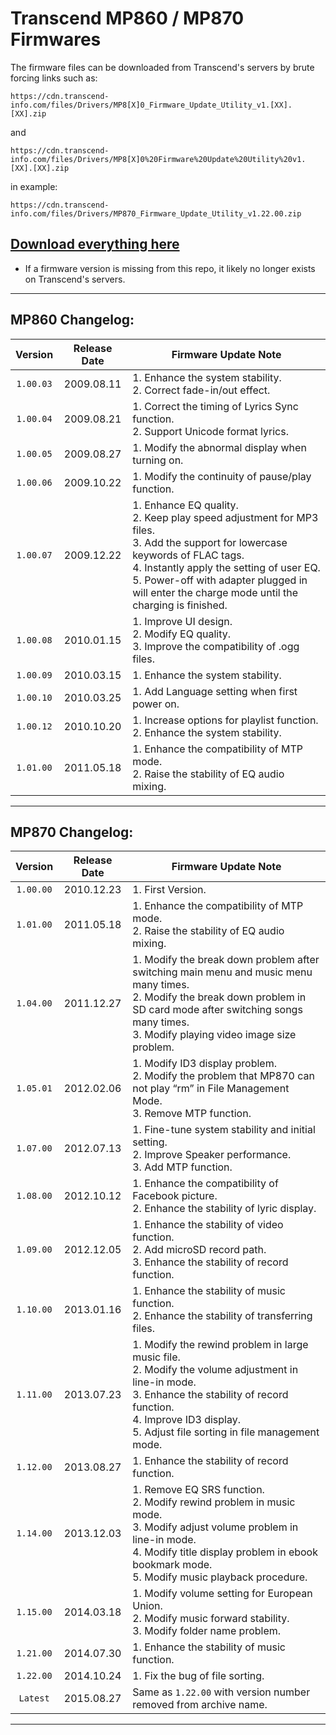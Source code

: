 # Transcend MP860 / MP870 Firmwares
The firmware files can be downloaded from Transcend's servers by brute forcing links such as:   
```
https://cdn.transcend-info.com/files/Drivers/MP8[X]0_Firmware_Update_Utility_v1.[XX].[XX].zip
```
and
```
https://cdn.transcend-info.com/files/Drivers/MP8[X]0%20Firmware%20Update%20Utility%20v1.[XX].[XX].zip
```
in example:
```
https://cdn.transcend-info.com/files/Drivers/MP870_Firmware_Update_Utility_v1.22.00.zip
```
   
## [Download everything here](https://github.com/FaridZelli/Transcend-Firmwares/releases/tag/Firmware)
   
- If a firmware version is missing from this repo, it likely no longer exists on Transcend's servers.
   
---
   
## MP860 Changelog:
| Version | Release Date | Firmware Update Note|
| :---: | :---: | --- |
| `1.00.03` | 2009.08.11 | 1. Enhance the system stability. <br> 2. Correct fade-in/out effect.
| `1.00.04` | 2009.08.21 | 1. Correct the timing of Lyrics Sync function. <br> 2. Support Unicode format lyrics.
| `1.00.05` | 2009.08.27 | 1. Modify the abnormal display when turning on.
| `1.00.06` | 2009.10.22 | 1. Modify the continuity of pause/play function.
| `1.00.07` | 2009.12.22 | 1. Enhance EQ quality. <br> 2. Keep play speed adjustment for MP3 files. <br> 3. Add the support for lowercase keywords of FLAC tags. <br> 4. Instantly apply the setting of user EQ. <br> 5. Power-off with adapter plugged in will enter the charge mode until the charging is finished.
| `1.00.08` | 2010.01.15 | 1. Improve UI design. <br> 2. Modify EQ quality. <br> 3. Improve the compatibility of .ogg files.
| `1.00.09` | 2010.03.15 | 1. Enhance the system stability.
| `1.00.10` | 2010.03.25 | 1. Add Language setting when first power on.
| `1.00.12` | 2010.10.20 | 1. Increase options for playlist function. <br> 2. Enhance the system stability.
| `1.01.00` | 2011.05.18 | 1. Enhance the compatibility of MTP mode. <br> 2. Raise the stability of EQ audio mixing.
   
---
   
## MP870 Changelog:
| Version | Release Date | Firmware Update Note|
| :---: | :---: | --- |
| `1.00.00` | 2010.12.23 | 1. First Version.
| `1.01.00` | 2011.05.18 | 1. Enhance the compatibility of MTP mode. <br> 2. Raise the stability of EQ audio mixing.
| `1.04.00` | 2011.12.27 | 1. Modify the break down problem after switching main menu and music menu many times. <br> 2. Modify the break down problem in SD card mode after switching songs many times. <br> 3. Modify playing video image size problem.
| `1.05.01` | 2012.02.06 | 1. Modify ID3 display problem. <br> 2. Modify the problem that MP870 can not play “rm” in File Management Mode. <br> 3. Remove MTP function.
| `1.07.00` | 2012.07.13 | 1. Fine-tune system stability and initial setting. <br> 2. Improve Speaker performance. <br> 3. Add MTP function.
| `1.08.00` | 2012.10.12 | 1. Enhance the compatibility of Facebook picture. <br> 2. Enhance the stability of lyric display.
| `1.09.00` | 2012.12.05 | 1. Enhance the stability of video function. <br> 2. Add microSD record path. <br> 3. Enhance the stability of record function.
| `1.10.00` | 2013.01.16 | 1. Enhance the stability of music function. <br> 2. Enhance the stability of transferring files.
| `1.11.00` | 2013.07.23 | 1. Modify the rewind problem in large music file. <br> 2. Modify the volume adjustment in line-in mode. <br> 3. Enhance the stability of record function. <br> 4. Improve ID3 display. <br> 5. Adjust file sorting in file management mode.
| `1.12.00` | 2013.08.27 | 1. Enhance the stability of record function.
| `1.14.00` | 2013.12.03 | 1. Remove EQ SRS function. <br> 2. Modify rewind problem in music mode. <br> 3. Modify adjust volume problem in line-in mode. <br> 4. Modify title display problem in ebook bookmark mode. <br> 5. Modify music playback procedure.
| `1.15.00` | 2014.03.18 | 1. Modify volume setting for European Union. <br> 2. Modify music forward stability. <br> 3. Modify folder name problem.
| `1.21.00` | 2014.07.30 | 1. Enhance the stability of music function.
| `1.22.00` | 2014.10.24 | 1. Fix the bug of file sorting.
| `Latest` | 2015.08.27 | Same as `1.22.00` with version number removed from archive name.
   
---
